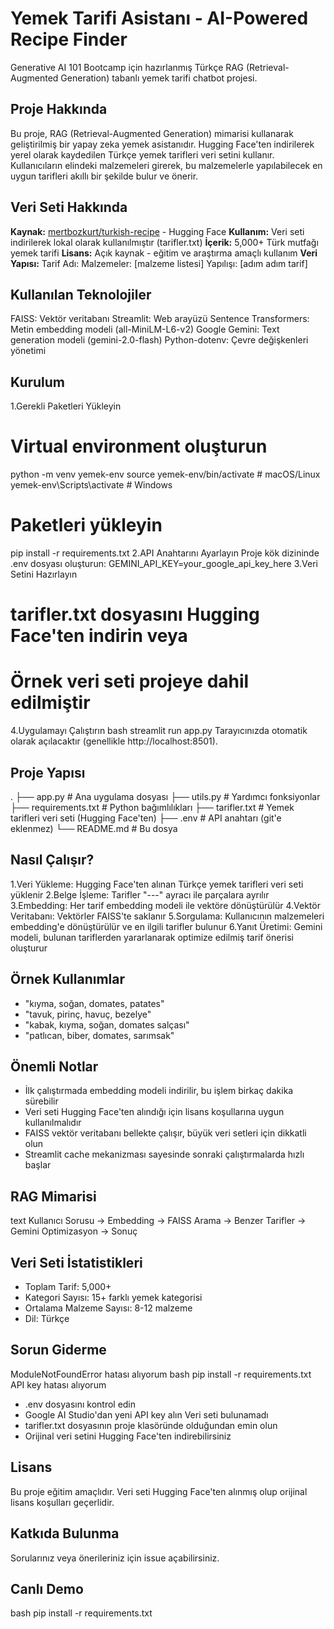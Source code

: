 # Yemek Tarifi Asistanı - AI-Powered Recipe Finder
Generative AI 101 Bootcamp için hazırlanmış Türkçe RAG (Retrieval-Augmented Generation) tabanlı yemek tarifi chatbot projesi.
## Proje Hakkında
Bu proje, RAG (Retrieval-Augmented Generation) mimarisi kullanarak geliştirilmiş bir yapay zeka yemek asistanıdır. Hugging Face'ten indirilerek yerel olarak kaydedilen Türkçe yemek tarifleri veri setini kullanır. Kullanıcıların elindeki malzemeleri girerek, bu malzemelerle yapılabilecek en uygun tarifleri akıllı bir şekilde bulur ve önerir.
## Veri Seti Hakkında
**Kaynak:** [mertbozkurt/turkish-recipe](https://huggingface.co/datasets/mertbozkurt/turkish-recipe/tree/main) - Hugging Face
**Kullanım:** Veri seti indirilerek lokal olarak kullanılmıştır (tarifler.txt)
**İçerik:** 5,000+ Türk mutfağı yemek tarifi
**Lisans:** Açık kaynak - eğitim ve araştırma amaçlı kullanım
**Veri Yapısı:**
Tarif Adı:
Malzemeler: [malzeme listesi]
Yapılışı: [adım adım tarif]
## Kullanılan Teknolojiler
FAISS: Vektör veritabanı
Streamlit: Web arayüzü
Sentence Transformers: Metin embedding modeli (all-MiniLM-L6-v2)
Google Gemini: Text generation modeli (gemini-2.0-flash)
Python-dotenv: Çevre değişkenleri yönetimi
## Kurulum
1.Gerekli Paketleri Yükleyin
# Virtual environment oluşturun
python -m venv yemek-env
source yemek-env/bin/activate  # macOS/Linux
yemek-env\Scripts\activate  # Windows
# Paketleri yükleyin
pip install -r requirements.txt
2.API Anahtarını Ayarlayın
Proje kök dizininde .env dosyası oluşturun:
GEMINI_API_KEY=your_google_api_key_here
3.Veri Setini Hazırlayın
# tarifler.txt dosyasını Hugging Face'ten indirin veya
# Örnek veri seti projeye dahil edilmiştir
4.Uygulamayı Çalıştırın
bash
streamlit run app.py
Tarayıcınızda otomatik olarak açılacaktır (genellikle http://localhost:8501).
## Proje Yapısı
.
├── app.py              # Ana uygulama dosyası
├── utils.py            # Yardımcı fonksiyonlar
├── requirements.txt    # Python bağımlılıkları
├── tarifler.txt        # Yemek tarifleri veri seti (Hugging Face'ten)
├── .env               # API anahtarı (git'e eklenmez)
└── README.md          # Bu dosya
## Nasıl Çalışır?
1.Veri Yükleme: Hugging Face'ten alınan Türkçe yemek tarifleri veri seti yüklenir
2.Belge İşleme: Tarifler "---" ayracı ile parçalara ayrılır
3.Embedding: Her tarif embedding modeli ile vektöre dönüştürülür
4.Vektör Veritabanı: Vektörler FAISS'te saklanır
5.Sorgulama: Kullanıcının malzemeleri embedding'e dönüştürülür ve en ilgili tarifler bulunur
6.Yanıt Üretimi: Gemini modeli, bulunan tariflerden yararlanarak optimize edilmiş tarif önerisi oluşturur
## Örnek Kullanımlar
- "kıyma, soğan, domates, patates"
- "tavuk, pirinç, havuç, bezelye"
- "kabak, kıyma, soğan, domates salçası"
- "patlıcan, biber, domates, sarımsak"
## Önemli Notlar
- İlk çalıştırmada embedding modeli indirilir, bu işlem birkaç dakika sürebilir
- Veri seti Hugging Face'ten alındığı için lisans koşullarına uygun kullanılmalıdır
- FAISS vektör veritabanı bellekte çalışır, büyük veri setleri için dikkatli olun
- Streamlit cache mekanizması sayesinde sonraki çalıştırmalarda hızlı başlar
##  RAG Mimarisi
text
Kullanıcı Sorusu → Embedding → FAISS Arama → Benzer Tarifler → Gemini Optimizasyon → Sonuç
## Veri Seti İstatistikleri
- Toplam Tarif: 5,000+
- Kategori Sayısı: 15+ farklı yemek kategorisi
- Ortalama Malzeme Sayısı: 8-12 malzeme
- Dil: Türkçe
## Sorun Giderme
ModuleNotFoundError hatası alıyorum
bash
pip install -r requirements.txt
API key hatası alıyorum
- .env dosyasını kontrol edin
- Google AI Studio'dan yeni API key alın
Veri seti bulunamadı
- tarifler.txt dosyasının proje klasöründe olduğundan emin olun
- Orijinal veri setini Hugging Face'ten indirebilirsiniz
##  Lisans
Bu proje eğitim amaçlıdır. Veri seti Hugging Face'ten alınmış olup orijinal lisans koşulları geçerlidir.
##  Katkıda Bulunma
Sorularınız veya önerileriniz için issue açabilirsiniz.
## Canlı Demo
bash
pip install -r requirements.txt
